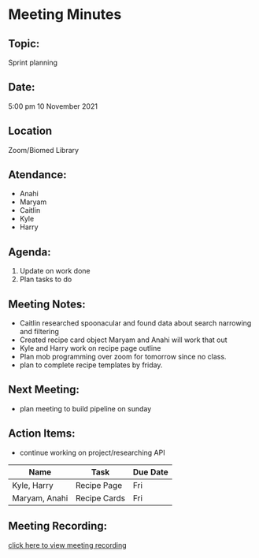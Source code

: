 # Meeting Minutes</h1>

## Topic: 
Sprint planning

## Date:
5:00 pm
10 November 2021 

## Location
Zoom/Biomed Library

## Atendance:
- Anahi
- Maryam
- Caitlin
- Kyle
- Harry


##  Agenda:
1. Update on work done
2. Plan tasks to do

##  Meeting Notes: 
- Caitlin researched spoonacular and found data about search narrowing and filtering
- Created recipe card object Maryam and Anahi will work that out
- Kyle and Harry work on recipe page outline
- Plan mob programming over zoom for tomorrow since no class.
- plan to complete recipe templates by friday.
  
## Next Meeting:
- plan meeting to build pipeline on sunday

## Action Items:
- continue working on project/researching API

|Name| Task                        | Due Date |
|-----|----------------------------------------------|-------------------|
Kyle, Harry | Recipe Page | Fri
Maryam, Anahi | Recipe Cards | Fri


## Meeting Recording:
[click here to view meeting recording]()
